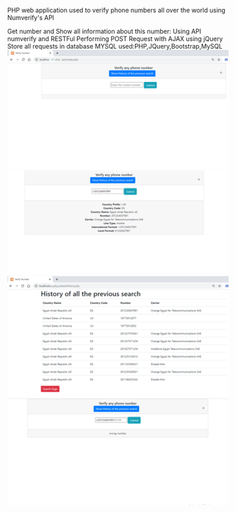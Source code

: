 PHP web application used to verify phone numbers all over the world using Numverify's API

Get number and Show all information about this number:
Using API numverify and RESTFul
Performing POST Request with AJAX using jQuery
Store all requests in database MYSQL
used:PHP,JQuery,Bootstrap,MySQL
  ![Screenshot](screen%201.PNG)
![Screenshot](screen%202.PNG)
![Screenshot](screen%203.PNG)
![Screenshot](screen%204.PNG)
